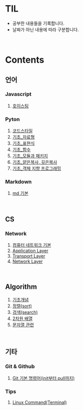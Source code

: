 # TIL

- 공부한 내용들을 기록합니다.
- 날짜가 아닌 내용에 따라 구분합니다.

<br>

# Contents

## 언어
### Javascript
1. [호이스팅](language/javascript/hoisting.md)

### Pyton
1. [코드스타일](language/python/codestyleguide.md)
2. [기초_자료형](language/python/basic_datatype.md)
3. [기초_표현식](language/python/basic_expression.md)
4. [기초_함수](language/python/basic_function.md)
5. [기초_모듈과 패키지](language/python/basic_module.md)
6. [기초_얕은복사, 깊은복사](language/python/basic_copy.md)
7. [기초_객체 지향 프로그래밍](language/python/basic_oop.md)
   
### Markdown
1. [md 기본](language/markdown/md_basic.md)

<br>

## CS
### Network
1. [컴퓨터 네트워크 기본](cs/cs_basic.md)
2. [Application Layer](cs/app_layer.md)
3. [Transport Layer](cs/transport_layer.md)
4. [Network Layer](cs/network_layer.md)

<br>

## Algorithm
1. [기초개념](algorithm/algorithm_basic.md)
2. [정렬(sort)](algorithm/sort.md)
3. [검색(search)](algorithm/search.md)
4. [2차원 배열](algorithm/matrix.md)
5. [문자열 관련](algorithm/string.md)

<br>

## 기타
### Git & Github
1. [Git 기본 명령어(init부터 pull까지)](etc/git_and_github/git_basic.md)

### Tips
1. [Linux Command(Terminal)](etc/tips/linux_cmd.md)

